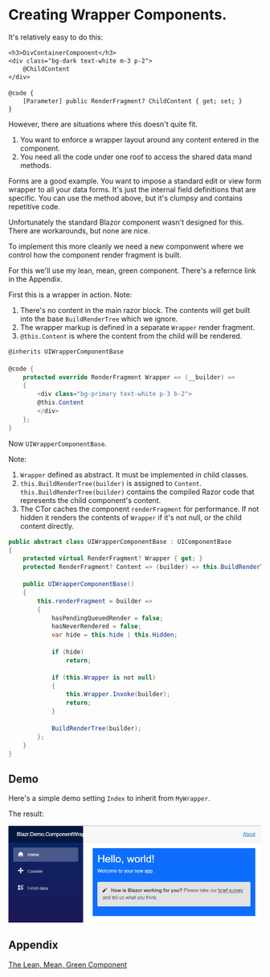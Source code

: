 # Creating Wrapper Components.


It's relatively easy to do this:

```
<h3>DivContainerComponent</h3>
<div class="bg-dark text-white m-3 p-2">
    @ChildContent
</div>

@code {
    [Parameter] public RenderFragment? ChildContent { get; set; }
}
```

However, there are situations where this doesn't quite fit.  

1. You want to enforce a wrapper layout around any content entered in the component.
2. You need all the code under one roof to access the shared data mand methods.

Forms are a good example.  You want to impose a standard edit or view form wrapper to all your data forms.  It's just the internal field definitions that are specific.  You can use the method above, but it's clumpsy and contains repetitive code.

Unfortunately the standard Blazor component wasn't designed for this.  There are workarounds, but none are nice.

To implement this more cleanly we need a new componwent where we control how the component render fragment is built.

For this we'll use my lean, mean, green component.  There's a refernce link in the Appendix.

First this is a wrapper in action.  Note:

1. There's no content in the main razor block.  The contents will get built into the base `BuildRenderTree` which we ignore.
2. The wrapper markup is defined in a separate `Wrapper` render fragment.
3. `@this.Content` is where the content from the child will be rendered.

```csharp
@inherits UIWrapperComponentBase

@code {
    protected override RenderFragment Wrapper => (__builder) =>
    {
        <div class="bg-primary text-white p-3 b-2">
        @this.Content
        </div>
    };
}
```

Now `UIWrapperComponentBase`.

Note:

1. `Wrapper` defined as abstract.  It must be implemented in child classes.
2. `this.BuildRenderTree(builder)` is assigned to `Content`.  `this.BuildRenderTree(builder)` contains the compiled Razor code that represents the child component's content. 
3. The CTor caches the component `renderFragment` for performance.  If not hidden it renders the contents of `Wrapper` if it's not null, or the child content directly.

```csharp
public abstract class UIWrapperComponentBase : UIComponentBase
{
    protected virtual RenderFragment? Wrapper { get; }
    protected RenderFragment? Content => (builder) => this.BuildRenderTree(builder);

    public UIWrapperComponentBase()
    {
        this.renderFragment = builder =>
        {
            hasPendingQueuedRender = false;
            hasNeverRendered = false;
            var hide = this.hide | this.Hidden;

            if (hide)
                return;

            if (this.Wrapper is not null)
            {
                this.Wrapper.Invoke(builder);
                return;
            }

            BuildRenderTree(builder);
        };
    }
}
```

## Demo

Here's a simple demo setting `Index` to inherit from `MyWrapper`.

The result:
 
![Wrapper Demo](./assets/Wrapper-Components/wrapper-demo.png)







## Appendix

[The Lean, Mean, Green Component]()
